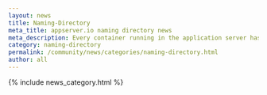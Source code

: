 ```yaml
---
layout: news
title: Naming-Directory
meta_title: appserver.io naming directory news
meta_description: Every container running in the application server has a internal registry, we call it Naming Directory. It is something like an object store.
category: naming-directory
permalink: /community/news/categories/naming-directory.html
author: all
---
```


{% include news_category.html %}